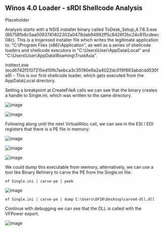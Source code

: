## Winos 4.0 Loader - sRDI Shellcode Analysis

Placeholder

Analysis starts with a NSIS installer binary called ToDesk_Setup_4.7.6.3.exe (86758fb6c5aa0093741402302a0478dab94992ff5c8426f2bc24c815cdeec08c).
This is a trojanised installer file which writes the legitimate application to: "C:\Program Files (x86)\Application", as well as a series of shellcode loaders and shellcode executors in "C:\Users\User\AppData\Local" and "C:\Users\User\AppData\Roaming\TrustAsia".

insttect.exe (ecd6742f5107215ed10fb7aebca3c35190e9a2a4022dc019f863abdcdd530fa9) - This is our first shellcode loader, which gets executed from the AppData\Local directory.

Setting a breakpoint at CreateFileA calls we can see that the binary creates a handle to Single.ini, which was written to the same directory.

![image](https://github.com/user-attachments/assets/82a5315e-653b-4291-b306-5e59c2db6e5d)

![image](https://github.com/user-attachments/assets/585ee1e7-8cd0-44ab-ba89-2cd090166349)

Following along until the next VirtualAlloc call, we can see in the ESI / EDI registers that there is a PE file in memory:

![image](https://github.com/user-attachments/assets/6dae1fd8-f9f4-4c5c-b944-0207e79a590e)

![image](https://github.com/user-attachments/assets/62629884-609f-4edf-83e0-70ba48635faa)

![image](https://github.com/user-attachments/assets/9ec325d5-9c80-4701-bdec-c6d88acdf6f4)

We could dump this executable from memory, alternatively, we can use a tool like Binary Refinery to carve the PE from the Single.ini file:

```
ef Single.ini | carve-pe | peek
```

![image](https://github.com/user-attachments/assets/a14519a6-99ee-4415-a072-3c0837c96ad5)

```
ef Single.ini | carve-pe | dump C:\Users\DFIR\Desktop\carved-dll.dll
```

Continue with debugging we can see that the DLL is called with the VFPower export.

![image](https://github.com/user-attachments/assets/541eeb7a-56b8-45ff-a543-97f556ec3e4e)

